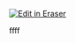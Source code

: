 <p><a target="_blank" href="https://app.eraser.io/workspace/BZBp1f9Pyyh8vM4qPyEZ" id="edit-in-eraser-github-link"><img alt="Edit in Eraser" src="https://firebasestorage.googleapis.com/v0/b/second-petal-295822.appspot.com/o/images%2Fgithub%2FOpen%20in%20Eraser.svg?alt=media&amp;token=968381c8-a7e7-472a-8ed6-4a6626da5501"></a></p>

ffff


<!--- Eraser file: https://app.eraser.io/workspace/BZBp1f9Pyyh8vM4qPyEZ --->